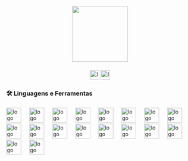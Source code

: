 <div align="center">
  <img height="150" src="https://media.giphy.com/media/XIqCQx02E1U9W/giphy.gif" />
</div>

###


<div align="center">
  <img src="https://img.shields.io/static/v1?message=LinkedIn&logo=linkedin&label=&color=0077B5&logoColor=white&labelColor=&style=for-the-badge" height="25" alt="logo linkedin"  />
  <img src="https://img.shields.io/static/v1?message=Youtube&logo=youtube&label=&color=FF0000&logoColor=white&labelColor=&style=for-the-badge" height="25" alt="logo youtube"  />
</div>


###


<h3 align="left">🛠 Linguagens e Ferramentas</h3>

###

<div align="left">
  <img src="https://cdn.jsdelivr.net/gh/devicons/devicon/icons/java/java-original-wordmark.svg" height="40" alt="logo java"  />
  <img width="14" />
  <img src="https://cdn.jsdelivr.net/gh/devicons/devicon/icons/spring/spring-original-wordmark.svg" height="40" alt="logo spring"  />
  <img width="14" />
  <img src="https://cdn.jsdelivr.net/gh/devicons/devicon/icons/angular/angular-original-wordmark.svg" height="40" alt="logo angular"  />
  <img width="14" />
  <img src="https://cdn.jsdelivr.net/gh/devicons/devicon/icons/typescript/typescript-original.svg" height="40" alt="logo typescript"  />
  <img width="14" />
  <img src="https://cdn.jsdelivr.net/gh/devicons/devicon/icons/mysql/mysql-original-wordmark.svg" height="40" alt="logo mysql"  />
  <img width="14" />
  <img src="https://cdn.jsdelivr.net/gh/devicons/devicon/icons/postgresql/postgresql-original-wordmark.svg" height="40" alt="logo postgres"  />
  <img width="14" />
  <img src="https://cdn.jsdelivr.net/gh/devicons/devicon/icons/mongodb/mongodb-original-wordmark.svg" height="40" alt="logo mongodb"  />
  <img width="14" />
  <img src="https://cdn.jsdelivr.net/gh/devicons/devicon/icons/docker/docker-plain-wordmark.svg" height="40" alt="logo docker"  />
  <img width="14" />
  <img src="https://cdn.jsdelivr.net/gh/devicons/devicon/icons/kubernetes/kubernetes-plain.svg" height="40" alt="logo kubernetes"  />
  <img width="14" />
  <img src="https://cdn.jsdelivr.net/gh/devicons/devicon/icons/amazonwebservices/amazonwebservices-line-wordmark.svg" height="40" alt="logo aws"  />
  <img width="14" />
  <img src="https://cdn.jsdelivr.net/gh/devicons/devicon/icons/googlecloud/googlecloud-original-wordmark.svg" height="40" alt="logo google cloud"  />
  <img width="14" />
  <img src="https://cdn.jsdelivr.net/gh/devicons/devicon/icons/sonarqube/sonarqube-original.svg" height="40" alt="logo sonar" />
  <img width="14" />
  <img src="https://cdn.jsdelivr.net/gh/devicons/devicon/icons/jira/jira-original-wordmark.svg" height="40" alt="logo jira" />
  <img width="14" />
  <img src="https://cdn.jsdelivr.net/gh/devicons/devicon/icons/insomnia/insomnia-original.svg" height="40" alt="logo insomnia" />
  <img width="14" />
  <img src="https://cdn.jsdelivr.net/gh/devicons/devicon/icons/postman/postman-original-wordmark.svg" height="40" alt="logo postman" />
  <img width="14" />
  <img src="https://cdn.jsdelivr.net/gh/devicons/devicon/icons/html5/html5-original-wordmark.svg" height="40" alt="logo html" />
  <img width="14" />
  <img src="https://cdn.jsdelivr.net/gh/devicons/devicon/icons/css3/css3-original-wordmark.svg" height="40" alt="logo css" />
  <img width="14" />
  <img src="https://cdn.jsdelivr.net/gh/devicons/devicon/icons/angularjs/angularjs-original.svg" height="40" alt="logo angularjs" />
</div>


